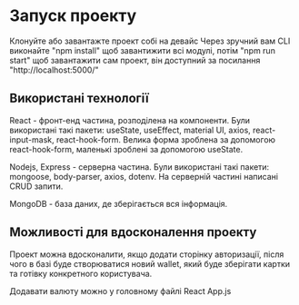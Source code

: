# Запуск проекту

Клонуйте або завантажте проект собі на девайс
Через зручний вам CLI виконайте "npm install" щоб завантижити всі модулі,
потім "npm run start" щоб завантажити сам проект, він доступний за посилання "http://localhost:5000/"

## Використані технології

React - фронт-енд частина, розподілена на компоненти. Були використані такі пакети: useState, useEffect,
material UI, axios, react-input-mask, react-hook-form.
Велика форма зроблена за допомогою react-hook-form, маленькі зроблені за допомогою useState.

Nodejs, Express - серверна частина. Були використані такі пакети: mongoose, body-parser, axios, dotenv.
На серверній частині написані CRUD запити.

MongoDB - база даних, де зберігається вся інформація.

## Можливості для вдосконалення проекту

Проект можна вдосконалити, якщо додати сторінку авторизації, після чого в базі буде створюватися новий wallet,
який буде зберігати картки та готівку конкретного користувача.

Додавати валюту можно у головному файлі React App.js
